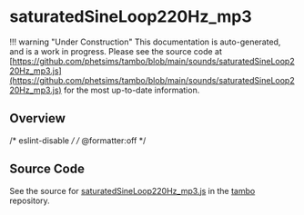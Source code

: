 # saturatedSineLoop220Hz_mp3

!!! warning "Under Construction"
    This documentation is auto-generated, and is a work in progress. Please see the source code at
    [https://github.com/phetsims/tambo/blob/main/sounds/saturatedSineLoop220Hz_mp3.js](https://github.com/phetsims/tambo/blob/main/sounds/saturatedSineLoop220Hz_mp3.js) for the most up-to-date information.

## Overview

/* eslint-disable */
/* @formatter:off */



## Source Code

See the source for [saturatedSineLoop220Hz_mp3.js](https://github.com/phetsims/tambo/blob/main/sounds/saturatedSineLoop220Hz_mp3.js) in the [tambo](https://github.com/phetsims/tambo) repository.
